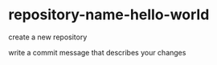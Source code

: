 # repository-name-hello-world
create a new repository

write a commit message that describes your changes
